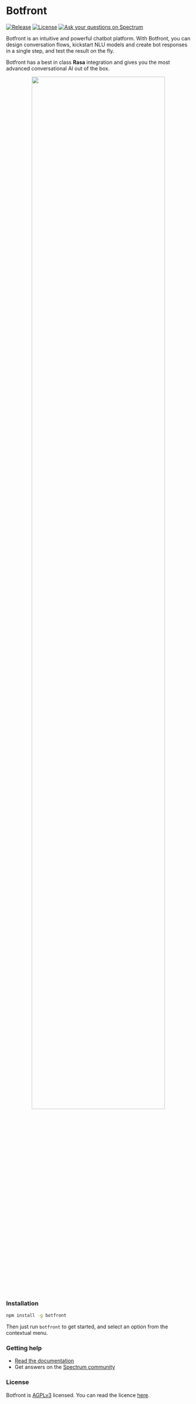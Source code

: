 

# Botfront
[![Release](https://img.shields.io/npm/v/botfront.svg)](https://www.npmjs.com/package/botfront) 
[![License](https://img.shields.io/badge/license-AGPLv3-blue.svg?style=flat)](https://github.com/botfront/botfront/blob/master/LICENSE)
[![Ask your questions on Spectrum](https://withspectrum.github.io/badge/badge.svg)](https://spectrum.chat/botfront)

Botfront is an intuitive and powerful chatbot platform. With Botfront, you can design conversation flows, kickstart NLU models and create bot responses in a single step, and test the result on the fly.

Botfront has a best in class **Rasa** integration and gives you the most advanced conversational AI out of the box.


<div align="center">

<img src="/botfront/docs/images/botfront_animation.gif" width="85%"></width>

</div>


### Installation

```bash
npm install -g botfront
```

Then just run  `botfront` to get started, and select an option from the contextual menu.

### Getting help
- [Read the documentation](https://docs.botfront.io)
- Get answers on the [Spectrum community](https://spectrum.chat/botfront)

### License
Botfront is [AGPLv3](https://github.com/botfront/botfront/blob/master/LICENSE) licensed. You can read the licence [here](https://github.com/botfront/botfront/blob/master/LICENSE).
